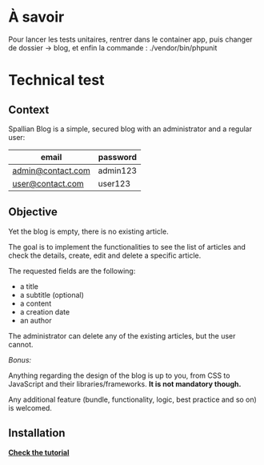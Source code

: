 # À savoir

Pour lancer les tests unitaires, rentrer dans le container app, puis changer de dossier -> blog, et enfin la commande : ./vendor/bin/phpunit

# Technical test

## Context

Spallian Blog is a simple, secured blog with an administrator and a regular user:

|        email        |   password   |
|---------------------|--------------|
|  admin@contact.com  |   admin123   |
|  user@contact.com   |   user123    |

## Objective

Yet the blog is empty, there is no existing article.

The goal is to implement the functionalities to see the list of articles and check the details, create, edit and delete a specific article.

The requested fields are the following:

- a title
- a subtitle (optional)
- a content
- a creation date
- an author

The administrator can delete any of the existing articles, but the user cannot.

*Bonus:*

Anything regarding the design of the blog is up to you, from CSS to JavaScript and their libraries/frameworks. **It is not mandatory though.**

Any additional feature (bundle, functionality, logic, best practice and so on) is welcomed.

## Installation

**[Check the tutorial](install.md)**
